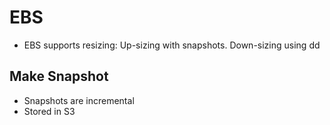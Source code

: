 # EBS
- EBS supports resizing: Up-sizing with snapshots. Down-sizing using dd

## Make Snapshot
- Snapshots are incremental
- Stored in S3